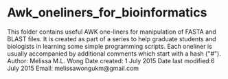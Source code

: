 # Awk_oneliners_for_bioinformatics

This folder contains useful AWK one-liners for manipulation of FASTA and BLAST files. 
It is created as part of a series to help graduate students and biologists in learning some simple programming scripts. 
Each oneliner is usually accompanied by additional comments which start with a hash ("#"). 
Author: Melissa M.L. Wong
Date created: 1 July 2015
Date last modified:6 July 2015
Email: melissawongukm@­gmail.com
